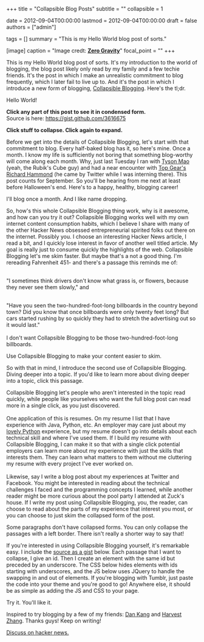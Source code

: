 +++
title = "Collapsible Blog Posts"
subtitle = ""
collapsible = 1

date = 2012-09-04T00:00:00
lastmod = 2012-09-04T00:00:00
draft = false
authors = ["admin"]

tags = []
summary = "This is my Hello World blog post of sorts."

[image]
  caption = "Image credt: [**Zero Gravity**](https://commons.wikimedia.org/wiki/File:Accordion_in_SVG_format_(vector).svg)"
  focal_point = ""
+++

<p id="cbp_hello">This is my Hello World blog post of sorts. It's my introduction to the world of blogging, the blog post likely only read by my family and a few techie friends. It's the post in which I make an unrealistic commitment to blog frequently, which I later fail to live up to. And it's the post in which I introduce a new form of blogging, <u>Collapsible Blogging</u>. Here's the tl;dr.</p>
<p id="_cbp_hello">Hello World!</p>

<p id="cbp_tldr"><b>Click any part of this post to see it in condensed form.</b><br>
Source is here: <a href="https://gist.github.com/3616675">https://gist.github.com/3616675</a>
</p>
<p id="_cbp_tldr"><b>Click stuff to collapse. Click again to expand.</b></p>

<p id="cbp_commit">Before we get into the details of Collapsible Blogging, let's start with that commitment to blog. Every half-baked blog has it, so here's mine. Once a month. I know my life is sufficiently not boring that something blog-worthy will come along each month. Why, just last Tuesday I ran with <a href="http://en.wikipedia.org/wiki/Tyson_Mao">Tyson Mao</a> (yeah, the Rubik's Cube guy) and had a near encounter with <a href="http://en.wikipedia.org/wiki/Richard_Hammond">Top Gear's Richard Hammond</a> (he came by Twitter while I was interning there). This post counts for September. So you'll be hearing from me next at least before Halloween's end. Here's to a happy, healthy, blogging career!</p>
<p id="_cbp_commit">I'll blog once a month. And I like name dropping.</p>

<p id="cbp_skim">
So, how's this whole Collapsible Blogging thing work, why is it awesome, and how can you try it out? Collapsible Blogging works well with my own internet content consumption habits, which I believe I share with many of the other Hacker News obsessed entrepreneurial spirited folks out there on the internet. Possibly you. I choose an interesting Hacker News article, I read a bit, and I quickly lose interest in favor of another well titled article. My goal is really just to consume quickly the highlights of the web. Collapsible Blogging let's me skim faster. But maybe that's a not a good thing. I'm rereading Fahrenheit 451- and there's a passage this reminds me of:<br><br>

"I sometimes think drivers don't know what grass is, or flowers, because they never 
see them slowly," and<br><br>

"Have you seen the two-hundred-foot-long billboards in the country beyond town? Did you know that once billboards were only twenty feet long? But cars started rushing by so quickly they had to stretch the advertising out so it would last."
<br><br>
I don't want Collapsible Blogging to be those two-hundred-foot-long billboards.
</p>
<p id="_cbp_skim">
Use Collapsible Blogging to make your content easier to skim.
</p>

<p id="cbp_expand">
So with that in mind, I introduce the second use of Collapsible Blogging. Diving deeper into a topic. If you'd like to learn more about diving deeper into a topic, click this passage.
</p>
<p id="_cbp_expand">
Collapsible Blogging let's people who aren't interested in the topic read quickly, while people like yourselves who want the full blog post can read more in a single click, as you just discovered. 
<br><br>
One application of this is resumes. On my resume I list that I have experience with Java, Python, etc. An employer may care just about my <a href="http://www.quora.com/Have-I-fallen-in-love-with-Python-because-she-is-beautiful">lovely Python</a> experience, but my resume doesn't go into details about each technical skill and where I've used them. If I build my resume with Collapsible Blogging, I can make it so that with a single click potential employers can learn more about my experience with just the skills that interests them. They can learn what matters to them without me cluttering my resume with every project I've ever worked on.
<br><br>
Likewise, say I write a blog post about my experiences at Twitter and Facebook. You might be interested in reading about the technical challenges I faced and the programming concepts I learned, while another reader might be more curious about the pool party I attended at Zuck's house. If I write my post using Collapsible Blogging, you, the reader, can choose to read about the parts of my experience that interest you most, or you can choose to just skim the collapsed form of the post.
</p>

<p>Some paragraphs don't have collapsed forms. You can only collapse the passages with a left border. There isn't really a shorter way to say that!
</p>

<p>
If you're interested in using Collapsible Blogging yourself, it's remarkable easy. I include the <a href="https://gist.github.com/3616675">source as a gist</a> below. Each passage that I want to collapse, I give an id. Then I create an element with the same id but preceded by an underscore. The CSS below hides elements with ids starting with underscores, and the JS below uses JQuery to handle the swapping in and out of elements. If you're blogging with Tumblr, just paste the code into your theme and you're good to go! Anywhere else, it should be as simple as adding the JS and CSS to your page.
</p>

<p id="cbp_tryit">Try it. You'll like it.</p>
<p id="_cbp_tryit">Inspired to try blogging by a few of my friends: <a href="http://www.dskang.com">Dan Kang</a> and <a href="http://www.harvestzhang.com">Harvest Zhang</a>. Thanks guys! Keep on writing!</p>

<a href="http://news.ycombinator.com/item?id=4477488">Discuss on hacker news.</a>

<script src="https://gist.github.com/dbieber/3616675.js"></script>
